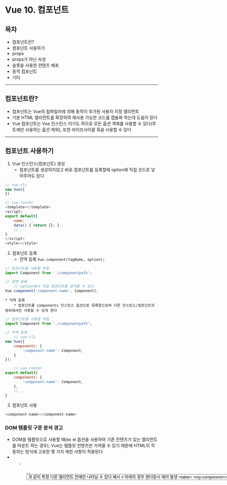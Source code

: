 # Vue 10. 컴포넌트

## 목차
* 컴포넌트란?
* 컴포넌트 사용하기
* props
* props가 아닌 속성
* 슬롯을 사용한 컨텐츠 배포
* 동적 컴포넌트
* 기타


- - - -

## 컴포넌트란?
* 컴포넌트는 Vue의 컴파일러에 의해 동작이 추가된 사용자 지정 엘리먼트
* 기본 HTML 엘리먼트를 확장하여 재사용 가능한 코드를 캡슐화 하는데 도움이 된다
* Vue 컴포넌트는 Vue 인스턴스 이기도 하므로 모든 옵션 객체를 사용할 수 있다(루트에만 사용하는 옵션 제외), 또한 라이프사이클 훅을 사용할 수 있다

- - - -

## 컴포넌트 사용하기
1. Vue 인스턴스(컴포넌트) 생성
	* 컴포넌트를 생성하지않고 바로 컴포넌트를 등록할때 option에 직접 코드로 넣어주어도 된다
``` javascript
// vue-cli
new Vue({
})

// vue-router
<template></template>
<script>
export default{
	name: '',
	data() { return {}; }.
	// ...
}
</script>
<style></style>
```

2. 컴포넌트 등록
	* 전역 등록 `Vue.component(tagName, option);`
``` javascript
// 컴포넌트를 사용할 파일
import Component from './componentpath';

// 전역 등록
	// option에서 직접 컴포넌트를 넣어줄 수 있다
Vue.component('component-name', Component);
```

	* 지역 등록
		* 컴포넌트를 components 인스턴스 옵션으로 등록함으로써 다른 인스턴스/컴포넌트의 범위에서만 사용할 수 있게 한다
``` javascript
// 컴포넌트를 사용할 파일
import Component from './componentpath';

// 지역 등록
	// vue-cli
new Vue({
	components: {
		'component-name': Component,
	}
});

	// vue-router
export default{
	components: {
		'component-name': Component,
	},
	// ...
}
```

3. 컴포넌트 사용
``` javascript
<component-name></component-name>
```


### DOM 템플릿 구문 분석 경고
* DOM을 템플릿으로 사용할 때(ex el 옵션을 사용하여 기존 컨텐츠가 있는 엘리먼트를 마운트 하는 경우), Vue는 템플릿 컨텐츠만 가져올 수 있기 때문에 HTML이 작동하는 방식에 고유한 몇 가지 제한 사항이 적용된다
* <ul>, <ol>, <table>, <select>와 같은 일부 엘리먼트는 그 안에 어떤 엘리먼트가 나타날 수 있는지에 대한 제한을 가지고 있으며, <option>과 같이 특정 다른 엘리먼트 안에만 나타날 수 있다
* 예시
``` html
// 아래의 경우 렌더링시 에러 발생
<table>
	<my-component></my-component>
</table>

// is 속성을 사용해서 해결
<table>
	<tr is="my-component"></tr>
</table>
```

* 다음 중 하나에 포함되면 문자열 템플릿을 사용하는 경우에 이러한 제한 사항이 적용되지 않는다
	* `<script type="text/x-template">`
	* `JavaScript 인라인 템플릿 문자열`
	* `.vue 컴포넌트` 
* 따라서 항상 문자열 템플릿을 사용하는 것이 좋다


### data는 반드시 함수여야한다
* 컴포넌트에서 data는 항상 함수여야한다
* 함수가 아닐 경우 콘솔에서 경고
* data가 함수가 아닌경우 여러 컴포넌트 인스턴스에서 모두 같은 data를 공유하므로 문제가 생긴다
* 따라서 data는 함수로 리턴하는 형태로 사용해야한다

### 컴포넌트 작성
* 컴포넌트는 부모-자식 관계에서 가장 일반적으로 사용하기 위한 것
* 부모는 props로 자식에게 데이터를 전달하고, 자식은 emit events로 부모에게 메세지를 보낸다





